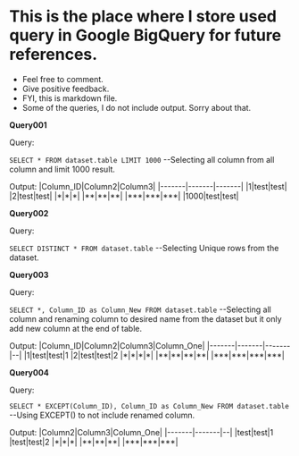 # This is the place where I store used query in Google BigQuery for future references.
- Feel free to comment.
- Give positive feedback.
- FYI, this is markdown file.
- Some of the queries, I do not include output. Sorry about that.

**Query001**

Query: 

`SELECT * FROM dataset.table LIMIT 1000` --Selecting all column from all column and limit 1000 result.

Output:
|Column_ID|Column2|Column3|
|-------|-------|-------|
|1|test|test|
|2|test|test|
|\*|\*|\*|
|\*\*|\*\*|\*\*|
|\*\*\*|\*\*\*|\*\*\*|
|1000|test|test|

**Query002**

Query:

`SELECT DISTINCT * FROM dataset.table` --Selecting Unique rows from the dataset.

**Query003**

Query:

`SELECT *, Column_ID as Column_New FROM dataset.table` --Selecting all column and renaming column to desired name from the dataset but it only add new column at the end of table.

Output:
|Column_ID|Column2|Column3|Column_One|
|-------|-------|-------|--|
|1|test|test|1
|2|test|test|2
|\*|\*|\*|\*|
|\*\*|\*\*|\*\*|\*\*|
|\*\*\*|\*\*\*|\*\*\*|\*\*\*|

**Query004**

Query:

`SELECT * EXCEPT(Column_ID), Column_ID as Column_New FROM dataset.table` --Using EXCEPT() to not include renamed column.

Output:
|Column2|Column3|Column_One|
|-------|-------|--|
|test|test|1
|test|test|2
|\*|\*|\*|
|\*\*|\*\*|\*\*|
|\*\*\*|\*\*\*|\*\*\*|


